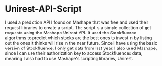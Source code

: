 # Unirest-API-Script
I used a prediction API I found on Mashape that was free and used their request libraries to create a script.
The script is a simple collection of get requests using the Mashape Unirest API. It used the Stockfluence algorithms to predict which stocks are the best ones to invest in by listing out the ones it thinks will rise in the near future. Since I have using the basic version of Stockfluence, I only get data from last year. I also used Mashape, since I can use their authorization key to access Stockfluences data, meaning I also had to use Mashape's scripting libraries, Unirest.
